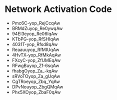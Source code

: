 # Network Activation Code
* Pmc6C-yop_RejCcqAw
* BRMdZuyop_Re0ywqAw
* 94EI3eyop_Re06IqAw
* KTbPG-yop_RfSHIqAw
* 4031T-yop_Rfsd8qAw
* Reaauuyop_RfMIUqAw
* 4HvTX-yop_RfMkAqAw
* FXcyC-yop_ZfUMEqAw
* RFwgBuyop_Zf-6sqAw
* fhabgOyop_Za_-kqAw
* sRVoTOyop_Za_gUqAw
* CgTRoeyop_Zbq_YqAw
* DPvNouyop_ZbgQMqAw
* Phx5XOyop_ZbaF0qAw